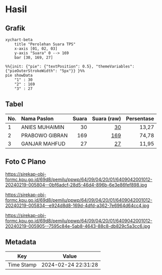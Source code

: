 # Hasil

## Grafik

```mermaid
xychart-beta
    title "Perolehan Suara TPS"
    x-axis [01, 02, 03]
    y-axis "Suara" 0 --> 169
    bar [30, 169, 27]
```

```mermaid
%%{init: {"pie": {"textPosition": 0.5}, "themeVariables": {"pieOuterStrokeWidth": "5px"}} }%%
pie showData
    "1" : 30
    "2" : 169
    "3" : 27
```

## Tabel

| No. | Nama Paslon    | Suara | Suara (raw) | Persentase |
|:--- |:-------------- | -----:| -----------:| ----------:|
| 1   | ANIES MUHAIMIN | 30    | [30][p-1]   | 13,27      |
| 2   | PRABOWO GIBRAN | 169   | [169][p-2]  | 74,78      |
| 3   | GANJAR MAHFUD  | 27    | [27][p-3]   | 11,95      |


[p-1]: https://github.com/gigit-pemilu/pemilu-2024-64-kalimantan-timur/blob/main/pilpres/hitung-suara/sub/64-kalimantan-timur/sub/09-penajam-paser-utara/sub/04-sepaku/sub/2001-tengin-baru/sub/012-tps/sub/paslon-1.txt
[p-2]: https://github.com/gigit-pemilu/pemilu-2024-64-kalimantan-timur/blob/main/pilpres/hitung-suara/sub/64-kalimantan-timur/sub/09-penajam-paser-utara/sub/04-sepaku/sub/2001-tengin-baru/sub/012-tps/sub/paslon-2.txt
[p-3]: https://github.com/gigit-pemilu/pemilu-2024-64-kalimantan-timur/blob/main/pilpres/hitung-suara/sub/64-kalimantan-timur/sub/09-penajam-paser-utara/sub/04-sepaku/sub/2001-tengin-baru/sub/012-tps/sub/paslon-3.txt

## Foto C Plano

https://sirekap-obj-formc.kpu.go.id/69d8/pemilu/ppwp/64/09/04/20/01/6409042001012-20240219-005804--0bf6adcf-28d5-46d4-896b-6e3e86fef898.jpg

https://sirekap-obj-formc.kpu.go.id/69d8/pemilu/ppwp/64/09/04/20/01/6409042001012-20240219-005834--e924d8d8-169d-4dfd-a362-7e6964d64cc4.jpg

https://sirekap-obj-formc.kpu.go.id/69d8/pemilu/ppwp/64/09/04/20/01/6409042001012-20240219-005905--7595c84e-5ab8-4643-88c8-db829c5a3cc6.jpg


## Metadata

| Key        | Value               |
| ---------- | ------------------- |
| Time Stamp | 2024-02-24 22:31:28 |



